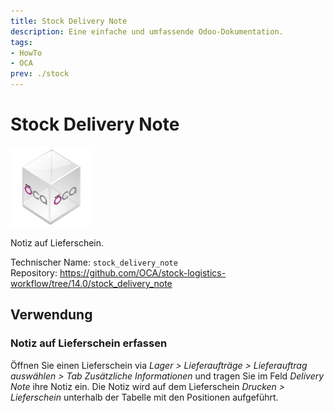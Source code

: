 ```yaml
---
title: Stock Delivery Note
description: Eine einfache und umfassende Odoo-Dokumentation.
tags:
- HowTo
- OCA
prev: ./stock
---
```

# Stock Delivery Note
![icon_oca_app](assets/icon_oca_app.png)

Notiz auf Lieferschein.

Technischer Name: `stock_delivery_note`\
Repository: <https://github.com/OCA/stock-logistics-workflow/tree/14.0/stock_delivery_note>

## Verwendung

### Notiz auf Lieferschein erfassen

Öffnen Sie einen Lieferschein via *Lager > Lieferaufträge > Lieferauftrag auswählen > Tab Zusätzliche Informationen* und tragen Sie im Feld *Delivery Note* ihre Notiz ein. Die Notiz wird auf dem Lieferschein *Drucken > Lieferschein* unterhalb der Tabelle mit den Positionen aufgeführt.